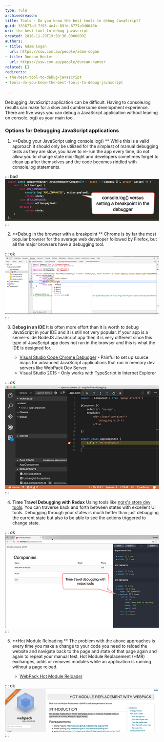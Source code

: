 ```yaml
---
type: rule
archivedreason: 
title: Tools - Do you know the best tools to debug JavaScript?
guid: 333677ad-7f93-4e4c-89fd-6777a9d0640b
uri: the-best-tool-to-debug-javascript
created: 2016-11-29T19:58:36.0000000Z
authors:
- title: Adam Cogan
  url: https://ssw.com.au/people/adam-cogan
- title: Duncan Hunter
  url: https://ssw.com.au/people/duncan-hunter
related: []
redirects:
- the-best-tool-to-debug-javascript
- tools-do-you-know-the-best-tools-to-debug-javascript

---
```


Debugging JavaScript application can be difficult. Having to console.log results can make for a slow and cumbersome development experience. There are five ways you can debug a JavaScript application without leaning on console.log() as your main tool.

<!--endintro-->

### Options for Debugging JavaScript applications 


1. **Debug your JavaScript using console.log()
** While this is a valid approach it should only be utilized for the simplest of manual debugging tests as they are slow, you have to re-run the app every time, do not allow you to change state mid-flight and developers sometimes forget to clean up after themselves and the code becomes riddled with console.log statements. 

::: bad  
![Bad code - Using console.log() to debug your JavaScript](debug-js-1.png)  
:::

2. **Debug in the browser with a breakpoint
** Chrome is by far the most popular browser for the average web developer followed by Firefox, but all the major browsers have a debugging tool. 

::: ok  
![Figure: Old school JavaScript debugging with Chrome Dev Tools is still the best and most versatile tool](debug-js-2.png)  
:::

3. **Debug in an IDE** 
It is often more effort than it is worth to debug JavaScript in your IDE and it is still not very popular. If your app is a server-s ide NodeJS JavaScript app then it is very different since this type of JavaScript app does not run in the browser and this is what the IDE is designed for. 

    * [Visual Studio Code Chrome Debugger](https://github.com/Microsoft/vscode-chrome-debug) - Painful to set up source maps for advanced JavaScript applications that run in memory dev servers like WebPack Dev Server.
    * Visual Studio 2015  - Only works with TypeScript in Internet Explorer



::: ok  
![Figure: Visual Studio Chrome Debugger with breakpoint set](debug-js-3.png)  
:::

4. **Time Travel Debugging with Redux** 
Using tools like [ngrx's store dev tools](https://github.com/ngrx/store-devtools). You can traverse back and forth between states with excellent UI tools. Debugging through your states is much better than just debugging the current state but also to be able to see the actions triggered to change state. 

::: ok  
![Figure: Example of redux based time travel debugging](debug-js-4.png)  
:::

5. **Hot Module Reloading
** The problem with the above approaches is every time you make a change to your code you need to reload the website and navigate back to the page and state of that page again and again to repeat your manual test. Hot Module Replacement (HMR) exchanges, adds or removes modules while an application is running without a page reload.

    * [WebPack Hot Module Reloader](https://webpack.github.io/docs/hot-module-replacement-with-webpack.html)



::: ok  
![Figure: Hot module reloader documentation from WebPack website](debug-js-5.png)  
:::
